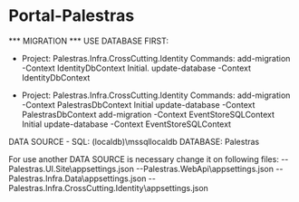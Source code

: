 # Portal-Palestras

 *** MIGRATION ***
USE DATABASE FIRST:

* Project: 
Palestras.Infra.CrossCutting.Identity
Commands: 
add-migration -Context IdentityDbContext Initial.
update-database -Context IdentityDbContext

* Project: 
Palestras.Infra.CrossCutting.Identity
Commands: 
add-migration -Context PalestrasDbContext Initial
update-database -Context PalestrasDbContext
add-migration -Context EventStoreSQLContext Initial
update-database -Context EventStoreSQLContext

DATA SOURCE - SQL: (localdb)\mssqllocaldb
DATABASE: Palestras

For use another DATA SOURCE is necessary change it on following files:
  --Palestras.UI.Site\appsettings.json
  --Palestras.WebApi\appsettings.json
  --Palestras.Infra.Data\appsettings.json
  --Palestras.Infra.CrossCutting.Identity\appsettings.json
